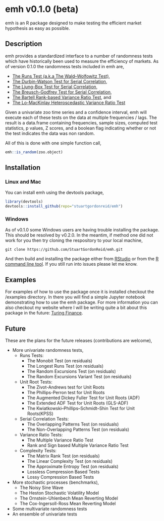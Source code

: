 # emh v0.1.0 (beta)

emh is an R package designed to make testing the efficient market hypothesis as easy as possible. 

## Description

emh provides a standardized interface to a number of randomness tests which have historically been used to measure 
the efficiency of markets. As of version 0.1.0 the randomness tests included in emh are,

* [The Runs Test (a.k.a The Wald–Wolfowitz Test)](https://en.wikipedia.org/wiki/Wald%E2%80%93Wolfowitz_runs_test),
* [The Durbin-Watson Test for Serial Correlation](https://en.wikipedia.org/wiki/Durbin%E2%80%93Watson_statistic),
* [The Ljung-Box Test for Serial Correlation](https://en.wikipedia.org/wiki/Ljung%E2%80%93Box_test),
* [The Breusch-Godfrey Test for Serial Correlation](https://en.wikipedia.org/wiki/Breusch%E2%80%93Godfrey_test),
* [The Bartell Rank-based Variance Ratio Test](https://www.rdocumentation.org/packages/randtests/versions/1.0/topics/bartels.rank.test), and
* [The Lo-MacKinlay Heteroscedastic Variance Ratio Test](http://www.turingfinance.com/stock-market-prices-do-not-follow-random-walks/)

Given a univariate zoo time series and a confidence interval, emh will execute each of these tests on the data at 
multiple frequencies / lags. The result is a data.frame containing frequencies, sample sizes, computed test statistics, 
p values, Z scores, and a boolean flag indicating whether or not the test indicates the data was non random.

All of this is done with one simple function call,

```R
emh::is_random(zoo.object)
```

## Installation

### Linux and Mac

You can install emh using the devtools package,

```R
library(devtools)
devtools::install_github(repo="stuartgordonreid/emh")
```

### Windows

As of v0.1.0 some Windows users are having trouble installing the package. This should be resolved by v0.2.0. In the meantim, 
if method one did not work for you then try cloning the respository to your local machine,

```
git clone https://github.com/StuartGordonReid/emh.git
```

And then build and installing the package either from [RStudio](https://support.rstudio.com/hc/en-us/articles/200486508-Building-Testing-and-Distributing-Packages) or from the [R command line tool](http://kbroman.org/pkg_primer/pages/build.html). If you still run into issues please let me know.

## Examples

For examples of how to use the package once it is installed checkout the /examples directory. In there you will find a 
simple Jupyter notebook demonstrating how to use the emh package. For more information you can also checkout my website 
where I will be writing quite a bit about this package in the future: [Turing Finance](http://www.turingfinance.com/).

## Future

These are the plans for the future releases (contributions are welcome),

* More univariate randomness tests,
  * Runs Tests:
    * The Monobit Test (on residuals)
    * The Longest Runs Test (on residuals)
    * The Random Excursions Test (on residuals)
    * The Random Excursions Variant Test (on residuals)
  * Unit Root Tests:
    * The Zivot-Andrews test for Unit Roots
    * The Phillips-Perron test for Unit Roots
    * The Augmented Dickey Fuller Test for Unit Roots (ADF)
    * The Extended ADF Test for Unit Roots (GLS-ADF)
    * The Kwiatkowski–Phillips–Schmidt–Shin Test for Unit Roots(KPSS)
  * Serial Correlation Tests:
    * The Overlapping Patterns Test (on residuals)
    * The Non-Overlapping Patterns Test (on residuals)
  * Variance Ratio Tests:
    * The Multiple Variance Ratio Test
    * Rank and Sign based Multiple Variance Ratio Test
  * Complexity Tests:
    * The Matrix Rank Test (on residuals)
    * The Linear Complexity Test (on residuals)
    * The Approximate Entropy Test (on residuals)
    * Lossless Compression Based Tests
    * Lossy Compression Based Tests
* More stochastic processes (benchmarks),
  * The Noisy Sine Wave
  * The Heston Stochastic Volatility Model
  * The Ornstein-Uhlenbech Mean Reverting Model
  * The Cox-Ingersoll-Ross Mean Reverting Model
* Some multivariate randomness tests
* An ensemble of univariate tests
